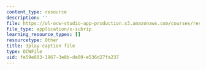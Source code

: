 ```yaml
---
content_type: resource
description: ''
file: https://ol-ocw-studio-app-production.s3.amazonaws.com/courses/res-ll-005-mathematics-of-big-data-and-machine-learning-january-iap-2020/fe59e80319673e8bde09e536d27fa237_MTakzGAhYvo.srt
file_type: application/x-subrip
learning_resource_types: []
resourcetype: Other
title: 3play caption file
type: OCWFile
uid: fe59e803-1967-3e8b-de09-e536d27fa237
---
```

